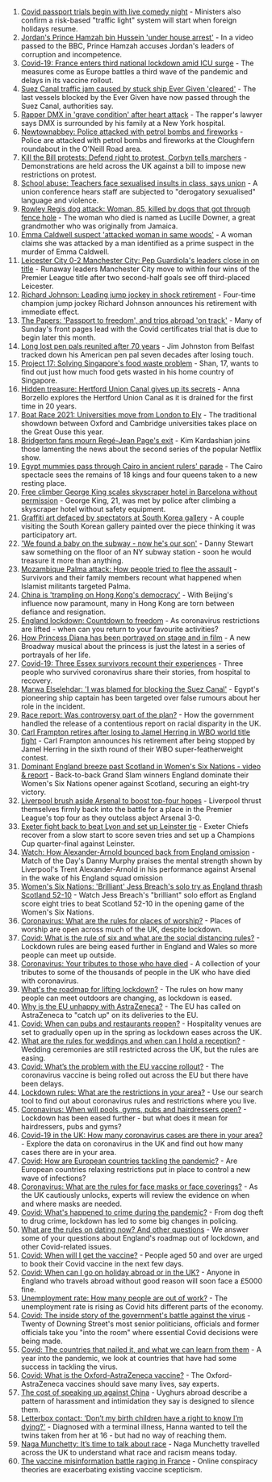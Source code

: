 1. [Covid passport trials begin with live comedy night](https://www.bbc.co.uk/news/uk-56625307) - Ministers also confirm a risk-based "traffic light" system will start when foreign holidays resume.
2. [Jordan's Prince Hamzah bin Hussein 'under house arrest'](https://www.bbc.co.uk/news/world-middle-east-56626370) - In a video passed to the BBC, Prince Hamzah accuses Jordan's leaders of corruption and incompetence.
3. [Covid-19: France enters third national lockdown amid ICU surge](https://www.bbc.co.uk/news/world-europe-56622471) - The measures come as Europe battles a third wave of the pandemic and delays in its vaccine rollout.
4. [Suez Canal traffic jam caused by stuck ship Ever Given 'cleared'](https://www.bbc.co.uk/news/world-middle-east-56625680) - The last vessels blocked by the Ever Given have now passed through the Suez Canal, authorities say.
5. [Rapper DMX in 'grave condition' after heart attack](https://www.bbc.co.uk/news/world-us-canada-56627823) - The rapper's lawyer says DMX is surrounded by his family at a New York hospital.
6. [Newtownabbey: Police attacked with petrol bombs and fireworks](https://www.bbc.co.uk/news/uk-northern-ireland-56627609) - Police are attacked with petrol bombs and fireworks at the Cloughfern roundabout in the O'Neill Road area.
7. [Kill the Bill protests: Defend right to protest, Corbyn tells marchers](https://www.bbc.co.uk/news/uk-56627642) - Demonstrations are held across the UK against a bill to impose new restrictions on protest.
8. [School abuse: Teachers face sexualised insults in class, says union](https://www.bbc.co.uk/news/education-56625920) - A union conference hears staff are subjected to "derogatory sexualised" language and violence.
9. [Rowley Regis dog attack: Woman, 85, killed by dogs that got through fence hole](https://www.bbc.co.uk/news/uk-england-birmingham-56624119) - The woman who died is named as Lucille Downer, a great grandmother who was originally from Jamaica.
10. [Emma Caldwell suspect 'attacked woman in same woods'](https://www.bbc.co.uk/news/uk-scotland-56605793) - A woman claims she was attacked by a man identified as a prime suspect in the murder of Emma Caldwell.
11. [Leicester City 0-2 Manchester City: Pep Guardiola's leaders close in on title](https://www.bbc.co.uk/sport/football/56546579) - Runaway leaders Manchester City move to within four wins of the Premier League title after two second-half goals see off third-placed Leicester.
12. [Richard Johnson: Leading jump jockey in shock retirement](https://www.bbc.co.uk/sport/horse-racing/56615202) - Four-time champion jump jockey Richard Johnson announces his retirement with immediate effect.
13. [The Papers: 'Passport to freedom', and trips abroad 'on track'](https://www.bbc.co.uk/news/blogs-the-papers-56628275) - Many of Sunday's front pages lead with the Covid certificates trial that is due to begin later this month.
14. [Long lost pen pals reunited after 70 years](https://www.bbc.co.uk/news/uk-northern-ireland-56603956) - Jim Johnston from Belfast tracked down his American pen pal seven decades after losing touch.
15. [Project 17: Solving Singapore's food waste problem](https://www.bbc.co.uk/news/world-asia-pacific-56606143) - Shan, 17, wants to find out just how much food gets wasted in his home country of Singapore.
16. [Hidden treasure: Hertford Union Canal gives up its secrets](https://www.bbc.co.uk/news/in-pictures-56498299) - Anna Borzello explores the Hertford Union Canal as it is drained for the first time in 20 years.
17. [Boat Race 2021: Universities move from London to Ely](https://www.bbc.co.uk/news/uk-56624251) - The traditional showdown between Oxford and Cambridge universities takes place on the Great Ouse this year.
18. [Bridgerton fans mourn Regé-Jean Page's exit](https://www.bbc.co.uk/news/entertainment-arts-56625683) - Kim Kardashian joins those lamenting the news about the second series of the popular Netflix show.
19. [Egypt mummies pass through Cairo in ancient rulers' parade](https://www.bbc.co.uk/news/world-middle-east-56508475) - The Cairo spectacle sees the remains of 18 kings and four queens taken to a new resting place.
20. [Free climber George King scales skyscraper hotel in Barcelona without permission](https://www.bbc.co.uk/news/world-europe-56624691) - George King, 21, was met by police after climbing a skyscraper hotel without safety equipment.
21. [Graffiti art defaced by spectators at South Korea gallery](https://www.bbc.co.uk/news/world-asia-56623734) - A couple visiting the South Korean gallery painted over the piece thinking it was participatory art.
22. ['We found a baby on the subway - now he's our son'](https://www.bbc.co.uk/news/stories-56409764) - Danny Stewart saw something on the floor of an NY subway station - soon he would treasure it more than anything.
23. [Mozambique Palma attack: How people tried to flee the assault](https://www.bbc.co.uk/news/world-africa-56602841) - Survivors and their family members recount what happened when Islamist militants targeted Palma.
24. [China is 'trampling on Hong Kong's democracy'](https://www.bbc.co.uk/news/world-asia-china-56585731) - With Beijing's influence now paramount, many in Hong Kong are torn between defiance and resignation.
25. [England lockdown: Countdown to freedom](https://www.bbc.co.uk/news/uk-england-56594933) - As coronavirus restrictions are lifted - when can you return to your favourite activities?
26. [How Princess Diana has been portrayed on stage and in film](https://www.bbc.co.uk/news/entertainment-arts-56587500) - A new Broadway musical about the princess is just the latest in a series of portrayals of her life.
27. [Covid-19: Three Essex survivors recount their experiences](https://www.bbc.co.uk/news/uk-england-essex-56501771) - Three people who survived coronavirus share their stories, from hospital to recovery.
28. [Marwa Elselehdar: 'I was blamed for blocking the Suez Canal'](https://www.bbc.co.uk/news/world-middle-east-56615521) - Egypt's pioneering ship captain has been targeted over false rumours about her role in the incident.
29. [Race report: Was controversy part of the plan?](https://www.bbc.co.uk/news/uk-politics-56578839) - How the government handled the release of a contentious report on racial disparity in the UK.
30. [Carl Frampton retires after losing to Jamel Herring in WBO world title fight](https://www.bbc.co.uk/sport/boxing/56627985) - Carl Frampton announces his retirement after being stopped by Jamel Herring in the sixth round of their WBO super-featherweight contest.
31. [Dominant England breeze past Scotland in Women's Six Nations - video & report](https://www.bbc.co.uk/sport/rugby-union/56618362) - Back-to-back Grand Slam winners England dominate their Women's Six Nations opener against Scotland, securing an eight-try victory.
32. [Liverpool brush aside Arsenal to boost top-four hopes](https://www.bbc.co.uk/sport/football/56546582) - Liverpool thrust themselves firmly back into the battle for a place in the Premier League's top four as they outclass abject Arsenal 3-0.
33. [Exeter fight back to beat Lyon and set up Leinster tie](https://www.bbc.co.uk/sport/rugby-union/56627625) - Exeter Chiefs recover from a slow start to score seven tries and set up a Champions Cup quarter-final against Leinster.
34. [Watch: How Alexander-Arnold bounced back from England omission](https://www.bbc.co.uk/sport/av/football/56628925) - Match of the Day's Danny Murphy praises the mental strength shown by Liverpool's Trent Alexander-Arnold in his performance against Arsenal in the wake of his England squad omission
35. [Women's Six Nations: 'Brilliant' Jess Breach's solo try as England thrash Scotland 52-10](https://www.bbc.co.uk/sport/av/rugby-union/56627505) - Watch Jess Breach's "brilliant" solo effort as England score eight tries to beat Scotland 52-10 in the opening game of the Women's Six Nations.
36. [Coronavirus: What are the rules for places of worship?](https://www.bbc.co.uk/news/explainers-53219921) - Places of worship are open across much of the UK, despite lockdown.
37. [Covid: What is the rule of six and what are the social distancing rules?](https://www.bbc.co.uk/news/uk-51506729) - Lockdown rules are being eased further in England and Wales so more people can meet up outside.
38. [Coronavirus: Your tributes to those who have died](https://www.bbc.co.uk/news/uk-52676411) - A collection of your tributes to some of the thousands of people in the UK who have died with coronavirus.
39. [What's the roadmap for lifting lockdown?](https://www.bbc.co.uk/news/explainers-52530518) - The rules on how many people can meet outdoors are changing, as lockdown is eased.
40. [Why is the EU unhappy with AstraZeneca?](https://www.bbc.co.uk/news/56483766) - The EU has called on AstraZeneca to "catch up" on its deliveries to the EU.
41. [Covid: When can pubs and restaurants reopen?](https://www.bbc.co.uk/news/business-52977388) - Hospitality venues are set to gradually open up in the spring as lockdown eases across the UK.
42. [What are the rules for weddings and when can I hold a reception?](https://www.bbc.co.uk/news/explainers-52811509) - Wedding ceremonies are still restricted across the UK, but the rules are easing.
43. [Covid: What’s the problem with the EU vaccine rollout?](https://www.bbc.co.uk/news/explainers-52380823) - The coronavirus vaccine is being rolled out across the EU but there have been delays.
44. [Lockdown rules: What are the restrictions in your area?](https://www.bbc.co.uk/news/uk-54373904) - Use our search tool to find out about coronavirus rules and restrictions where you live.
45. [Coronavirus: When will pools, gyms, pubs and hairdressers open?](https://www.bbc.co.uk/news/explainers-53349989) - Lockdown has been eased further - but what does it mean for hairdressers, pubs and gyms?
46. [Covid-19 in the UK: How many coronavirus cases are there in your area?](https://www.bbc.co.uk/news/uk-51768274) - Explore the data on coronavirus in the UK and find out how many cases there are in your area.
47. [Covid: How are European countries tackling the pandemic?](https://www.bbc.co.uk/news/explainers-53640249) - Are European countries relaxing restrictions put in place to control a new wave of infections?
48. [Coronavirus: What are the rules for face masks or face coverings?](https://www.bbc.co.uk/news/health-51205344) - As the UK cautiously unlocks, experts will review the evidence on when and where masks are needed.
49. [Covid: What's happened to crime during the pandemic?](https://www.bbc.co.uk/news/56463680) - From dog theft to drug crime, lockdown has led to some big changes in policing.
50. [What are the rules on dating now? And other questions](https://www.bbc.co.uk/news/world-asia-china-51176409) - We answer some of your questions about England's roadmap out of lockdown, and other Covid-related issues.
51. [Covid: When will I get the vaccine?](https://www.bbc.co.uk/news/health-55045639) - People aged 50 and over are urged to book their Covid vaccine in the next few days.
52. [Covid: When can I go on holiday abroad or in the UK?](https://www.bbc.co.uk/news/explainers-52646738) - Anyone in England who travels abroad without good reason will soon face a £5000 fine.
53. [Unemployment rate: How many people are out of work?](https://www.bbc.co.uk/news/business-52660591) - The unemployment rate is rising as Covid hits different parts of the economy.
54. [Covid: The inside story of the government's battle against the virus](https://www.bbc.co.uk/news/uk-politics-56361599) - Twenty of Downing Street's most senior politicians, officials and former officials take you "into the room" where essential Covid decisions were being made.
55. [Covid: The countries that nailed it, and what we can learn from them](https://www.bbc.co.uk/news/uk-56455030) - A year into the pandemic, we look at countries that have had some success in tackling the virus.
56. [Covid: What is the Oxford-AstraZeneca vaccine?](https://www.bbc.co.uk/news/health-55302595) - The Oxford-AstraZeneca vaccines should save many lives, say experts.
57. [The cost of speaking up against China](https://www.bbc.co.uk/news/world-asia-china-56563449) - Uyghurs abroad describe a pattern of harassment and intimidation they say is designed to silence them.
58. [Letterbox contact: ‘Don’t my birth children have a right to know I’m dying?'](https://www.bbc.co.uk/news/stories-56576285) - Diagnosed with a terminal illness, Hanna wanted to tell the twins taken from her at 16 - but had no way of reaching them.
59. [Naga Munchetty: It’s time to talk about race](https://www.bbc.co.uk/news/stories-56253480) - Naga Munchetty travelled across the UK to understand what race and racism means today.
60. [The vaccine misinformation battle raging in France](https://www.bbc.co.uk/news/blogs-trending-56526265) - Online conspiracy theories are exacerbating existing vaccine scepticism.
